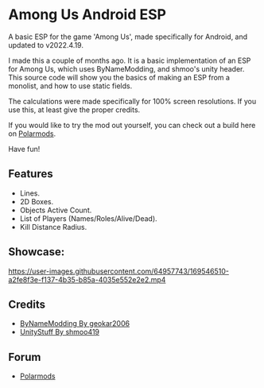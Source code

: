 # Among Us Android ESP
A basic ESP for the game 'Among Us', made specifically for Android, and updated to v2022.4.19.

I made this a couple of months ago. It is a basic implementation of an ESP for Among Us, which uses ByNameModding, and shmoo's unity header. This source code will show you the basics of making an ESP from a monolist, and how to use static fields. 

The calculations were made specifically for 100% screen resolutions. If you use this, at least give the proper credits. 

If you would like to try the mod out yourself, you can check out a build here on [Polarmods](https://polarmods.com/threads/among-us-v2022-4-19-basic-esp-open-source.3953/).

Have fun!

## Features
- Lines.
- 2D Boxes.
- Objects Active Count.
- List of Players (Names/Roles/Alive/Dead).
- Kill Distance Radius.

## Showcase:
https://user-images.githubusercontent.com/64957743/169546510-a2fe8f3e-f137-4b35-b85a-4035e552e2e2.mp4

## Credits
- [ByNameModding By geokar2006](https://github.com/geokar2006/ByNameModding)
- [UnityStuff By shmoo419](https://github.com/shmoo419/UnityStuff)

## Forum
- [Polarmods](https://polarmods.com/)
